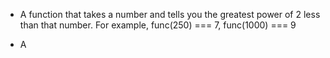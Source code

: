 + A function that takes a number and tells you the greatest power of 2 less than that number. For example, func(250) === 7, func(1000) === 9

+ A
